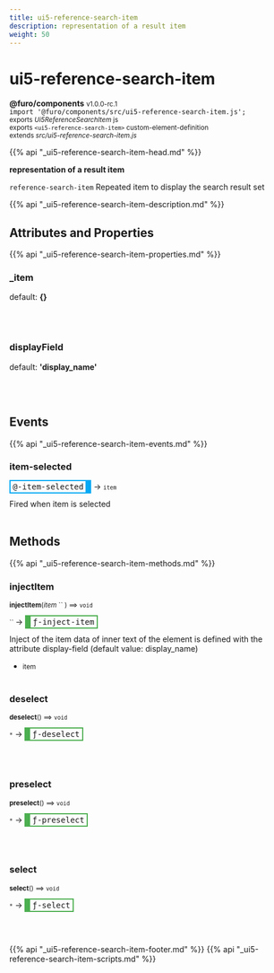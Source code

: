 ```yaml
---
title: ui5-reference-search-item
description: representation of a result item
weight: 50
---
```


# ui5-reference-search-item
**@furo/components** <small>v1.0.0-rc.1</small>
<br>`import '@furo/components/src/ui5-reference-search-item.js';`<small>
<br>exports *Ui5ReferenceSearchItem* js
<br>exports `<ui5-reference-search-item>` custom-element-definition
<br>extends *src/ui5-reference-search-item.js*</small>

{{% api "_ui5-reference-search-item-head.md" %}}

**representation of a result item**

`reference-search-item`
Repeated item to display the search result set

{{% api "_ui5-reference-search-item-description.md" %}}


## Attributes and Properties
{{% api "_ui5-reference-search-item-properties.md" %}}







### **_item**
default: **{}**</small>


<br><br>

### **displayField**
default: **&#39;display_name&#39;**</small>


<br><br>
## Events
{{% api "_ui5-reference-search-item-events.md" %}}

### **item-selected**
<span  style="border-width:2px 10px 2px 2px; border-style: solid;border-color:  rgb(2, 168, 244);font-family:monospace; padding:2px 4px;">@-item-selected</span>
→ <small>`item`</small>

 Fired when item is selected
<br><br>

## Methods
{{% api "_ui5-reference-search-item-methods.md" %}}


### **injectItem**
<small>**injectItem**(*item* `` ) ⟹ `void`</small>

<small>`` </small> →
<span  style="border-width:2px 2px 2px 10px; border-style: solid;border-color:  rgb(76, 175, 80);font-family:monospace; padding:2px 4px;">ƒ-inject-item</span>

Inject of the item
data of inner text of the element is defined with the attribute
display-field (default value: display_name)

- <small>item </small>
<br><br>

### **deselect**
<small>**deselect**() ⟹ `void`</small>

<small>`*`</small> →
<span  style="border-width:2px 2px 2px 10px; border-style: solid;border-color:  rgb(76, 175, 80);font-family:monospace; padding:2px 4px;">ƒ-deselect</span>



<br><br>

### **preselect**
<small>**preselect**() ⟹ `void`</small>

<small>`*`</small> →
<span  style="border-width:2px 2px 2px 10px; border-style: solid;border-color:  rgb(76, 175, 80);font-family:monospace; padding:2px 4px;">ƒ-preselect</span>



<br><br>

### **select**
<small>**select**() ⟹ `void`</small>

<small>`*`</small> →
<span  style="border-width:2px 2px 2px 10px; border-style: solid;border-color:  rgb(76, 175, 80);font-family:monospace; padding:2px 4px;">ƒ-select</span>



<br><br>






{{% api "_ui5-reference-search-item-footer.md" %}}
{{% api "_ui5-reference-search-item-scripts.md" %}}
